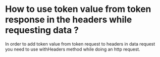 # How to use token value from token response in the headers while requesting data ?

In order to add token value from token request to headers in data request you need to use withHeaders method while doing an http request.

